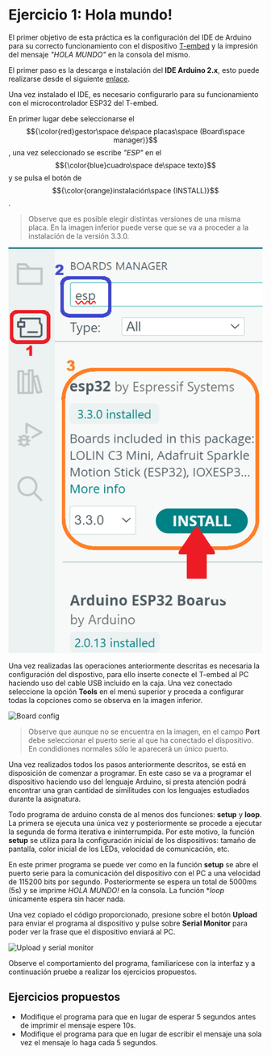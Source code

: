 # Ejercicio 1: Hola mundo!
El primer objetivo de esta práctica es la configuración del IDE de Arduino para su correcto funcionamiento con el dispositivo [T-embed](https://lilygo.cc/products/t-embed) y la impresión del mensaje *"HOLA MUNDO"* en la consola del mismo.

El primer paso es la descarga e instalación del **IDE Arduino 2.x**, esto puede realizarse desde el siguiente [enlace](https://www.arduino.cc/en/software/).

Una vez instalado el IDE, es necesario configurarlo para su funcionamiento con el microcontrolador ESP32 del T-embed.

En primer lugar debe seleccionarse el $${\color{red}gestor\space de\space placas\space (Board\space manager)}$$, una vez seleccionado se escribe *"ESP"* en el $${\color{blue}cuadro\space de\space texto}$$ y se pulsa el botón de $${\color{orange}instalación\space (INSTALL)}$$.
> Observe que es posible elegir distintas versiones de una misma placa. En la imagen inferior puede verse que se va a proceder a la instalación de la versión 3.3.0.

![Board install](Ej1_img1.png)

Una vez realizadas las operaciones anteriormente descritas es necesaria la configuración del dispostivo, para ello inserte conecte el T-embed al PC haciendo uso del cable USB incluido en la caja. Una vez conectado seleccione la opción **Tools** en el menú superior y proceda a configurar todas la copciones como se observa en la imagen inferior.

![Board config](https://github.com/Xinyuan-LilyGO/T-Embed/raw/main/image/Arduino_Config.png)

> Observe que aunque no se encuentra en la imagen, en el campo **Port** debe seleccionar el puerto serie al que ha conectado el dispositivo. En condidiones normales sólo le aparecerá un único puerto. 

Una vez realizados todos los pasos anteriormente descritos, se está en disposición de comenzar a programar. En este caso se va a programar el dispositivo haciendo uso del lenguaje Arduino, si presta atención podrá encontrar una gran cantidad de similitudes con los lenguajes estudiados durante la asignatura.

Todo programa de arduino consta de al menos dos funciones: **setup** y **loop**. La primera se ejecuta una única vez y posteriormente se procede a ejecutar la segunda de forma iterativa e ininterrumpida. Por este motivo, la función **setup** se utiliza para la configuración inicial de los dispositivos: tamaño de pantalla, color inicial de los LEDs, velocidad de comunicación, etc.

En este primer programa se puede ver como en la función **setup** se abre el puerto serie para la comunicación del dispositivo con el PC a una velocidad de 115200 bits por segundo. Posteriormente se espera un total de 5000ms (5s) y se imprime *HOLA MUNDO!* en la consola. La función **loop* únicamente espera sin hacer nada.

Una vez copiado el código proporcionado, presione sobre el botón **Upload** para enviar el programa al dispositivo y pulse sobre **Serial Monitor** para poder ver la frase que el dispositivo enviará al PC.

![Upload y serial monitor](https://mechanicaldesign101.com/wp-content/uploads/2024/12/3f.-IDE-Icons.jpg)

Observe el comportamiento del programa, familiarícese con la interfaz y a continuación pruebe a realizar los ejercicios propuestos.
## Ejercicios propuestos
- Modifique el programa para que en lugar de esperar 5 segundos antes de imprimir el mensaje espere 10s.
- Modifique el programa para que en lugar de escribir el mensaje una sola vez el mensaje lo haga cada 5 segundos.
